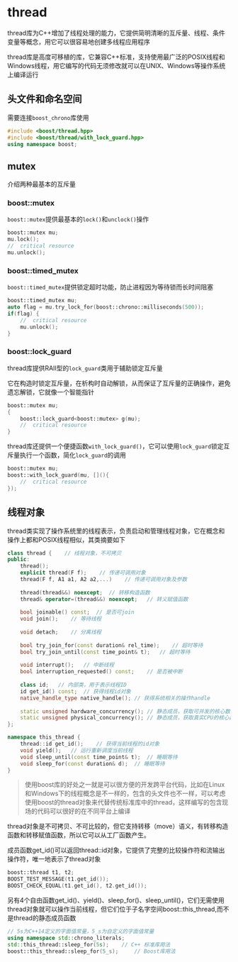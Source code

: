 # thread

thread库为C++增加了线程处理的能力，它提供简明清晰的互斥量、线程、条件变量等概念，用它可以很容易地创建多线程应用程序

thread库是高度可移植的库，它兼容C++标准，支持使用最广泛的POSIX线程和Windows线程，用它编写的代码无须修改就可以在UNIX、Windows等操作系统上编译运行

## 头文件和命名空间

需要连接`boost_chrono`库使用

```c++
#include <boost/thread.hpp>
#include <boost/thread/with_lock_guard.hpp>
using namespace boost;
```

## mutex

介绍两种最基本的互斥量

### boost::mutex

`boost::mutex`提供最基本的`lock()`和`unclock()`操作

```c++
boost::mutex mu;
mu.lock();
//  critical resource
mu.unlock();
```

### boost::timed_mutex

`boost::timed_mutex`提供锁定超时功能，防止进程因为等待锁而长时间阻塞

```c++
boost::timed_mutex mu;
auto flag = mu.try_lock_for(boost::chrono::milliseconds(500));
if(flag) {
    //  critical resource
    mu.unlock();
}
```

### boost::lock_guard

thread库提供RAII型的`lock_guard`类用于辅助锁定互斥量

它在构造时锁定互斥量，在析构时自动解锁，从而保证了互斥量的正确操作，避免遗忘解锁，它就像一个智能指针

```c++
boost::mutex mu;
{
    boost::lock_guard<boost::mutex> g(mu);
    //  critical resource
}
```

thread库还提供一个便捷函数`with_lock_guard()`，它可以使用`lock_guard`锁定互斥量执行一个函数，简化`lock_guard`的调用

```c++
boost::mutex mu;
boost::with_lock_guard(mu, [](){
    //  critical resource
});
```

## 线程对象

thread类实现了操作系统里的线程表示，负责启动和管理线程对象，它在概念和操作上都和POSIX线程相似，其类摘要如下

```c++
class thread {    // 线程对象，不可拷贝
public:
    thread();
    explicit thread(F f);    // 传递可调用对象
    thread(F f, A1 a1, A2 a2,...)    // 传递可调用对象及参数
        
    thread(thread&&) noexcept;	// 转移构造函数
    thread& operator=(thread&&) noexcept;	// 转义赋值函数
    
    bool joinable() const;	// 是否可join
    void join();	// 等待线程
    
    void detach;	// 分离线程
    
    bool try_join_for(const duration& rel_time);	// 超时等待
    bool try_join_until(const time_point& t);	// 超时等待
    
    void interrupt();	// 中断线程
    bool interruption_requested() const;	// 是否被中断
    
    class id;	// 内部类，用于表示线程ID
    id get_id() const;	// 获得线程id对象
    native_handle_type native_handle();	// 获得系统相关的操作handle
    
    static unsigned hardware_concurrency();	// 静态成员，获取可并发的核心数
    static unsigned physical_concurrency();	// 静态成员，获取真实CPU的核心数
};

namespace this_thread {
    thread::id get_id();	// 获得当前线程的id对象
    void yield();	// 运行重新调度当前线程
    void sleep_until(const time_point& t);	// 睡眠等待
    void sleep_for(const duration& d);	// 睡眠等待
}
```

> 使用boost库的好处之一就是可以很方便的开发跨平台代码，比如在Linux和Windows下的线程概念是不一样的，包含的头文件也不一样，可以考虑使用boost的thread对象来代替传统标准库中的thread，这样编写的包含现场的代码可以很好的在不同平台上编译

thread对象是不可拷贝、不可比较的，但它支持转移（move）语义，有转移构造函数和转移赋值函数，所以它可以从工厂函数产生。

成员函数get_id()可以返回thread::id对象，它提供了完整的比较操作符和流输出操作符，唯一地表示了thread对象

```c++
boost::thread t1, t2;
BOOST_TEST_MESSAGE(t1.get_id());
BOOST_CHECK_EQUAL(t1.get_id(), t2.get_id());
```

另有4个自由函数get_id()、yield()、sleep_for()、sleep_until()，它们无需使用thread对象就可以操作当前线程，但它们位于子名字空间boost::this_thread,而不是thread的静态成员函数

```C++
// 5s为C++14定义的字面值常量，5_s为自定义的字面值常量
using namespace std::chrono_literals;
std::this_thread::sleep_for(5s);    // C++ 标准库用法
boost::this_thread::sleep_for(5_s);     // Boost库用法
```

